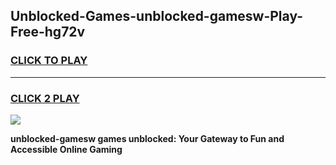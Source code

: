 
## Unblocked-Games-unblocked-gamesw-Play-Free-hg72v
<h3>
<a href="https://premium76.site?title=unblocked-gamesw&ref=10A">CLICK TO PLAY</a></h3>
<hr>

<h3>
<a href="https://premium76.site?title=unblocked-gamesw&ref=10A">CLICK 2 PLAY</a>
  
</h3>

<a href="https://premium76.site?title=unblocked-gamesw&ref=10A"><img src="https://clearcache.store/games.png"></a>


**unblocked-gamesw games unblocked: Your Gateway to Fun and Accessible Online Gaming**
